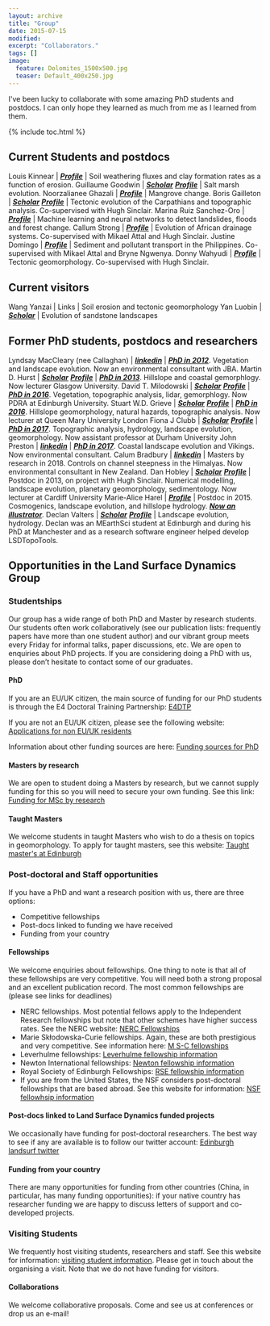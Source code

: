 ```yaml
---
layout: archive
title: "Group"
date: 2015-07-15
modified:
excerpt: "Collaborators."
tags: []
image:
  feature: Dolomites_1500x500.jpg
  teaser: Default_400x250.jpg
---
```


I've been lucky to collaborate with some amazing PhD students and postdocs. I can only hope they learned as much from me as I learned from them.

{% include toc.html %}

## Current Students and postdocs

Louis Kinnear | [**_Profile_**](https://www.ed.ac.uk/geosciences/people/person.html?indv=4127) | Soil weathering fluxes and clay formation rates as a function of erosion.
Guillaume Goodwin | [**_Scholar_**](https://scholar.google.com/citations?user=Or3grvoAAAAJ&hl=en&oi=ao) [**_Profile_**](https://www.ed.ac.uk/geosciences/people/person.html?indv=4505) | Salt marsh evolution. 
Noorzalianee Ghazali | [**_Profile_**](https://www.ed.ac.uk/geosciences/people/person.html?indv=4433) | Mangrove change.
Boris Gailleton | [**_Scholar_**](https://scholar.google.com/citations?user=r5HIc00AAAAJ&hl=en&oi=ao) [**_Profile_**](https://www.ed.ac.uk/geosciences/people/person.html?indv=5391) | Tectonic evolution of the Carpathians and topographic analysis. Co-supervised with Hugh Sinclair.
Marina Ruiz Sanchez-Oro | [**_Profile_**](https://www.ed.ac.uk/geosciences/people/person.html?indv=13531) | Machine learning and neural networks to detect landslides, floods and forest change.
Callum Strong | [**_Profile_**](https://www.ed.ac.uk/geosciences/people/person.html?indv=11090) | Evolution of African drainage systems. Co-supervised with Mikael Attal and Hugh Sinclair.
Justine Domingo | [**_Profile_**](https://www.ed.ac.uk/geosciences/people/person.html?indv=7001) | Sediment and pollutant transport in the Philippines. Co-supervised with Mikael Attal and Bryne Ngwenya.
Donny Wahyudi | [**_Profile_**](https://www.ed.ac.uk/geosciences/people/person.html?indv=12284) | Tectonic geomorphology. Co-supervised with Hugh Sinclair.

## Current visitors

Wang Yanzai | Links | Soil erosion and tectonic geomorphology
Yan Luobin | [**_Scholar_**](https://scholar.google.com/citations?user=_ASOJmAAAAAJ&hl=en&oi=ao) | Evolution of sandstone landscapes


## Former PhD students, postdocs and researchers

Lyndsay MacCleary (nee Callaghan) | [**_linkedin_**](https://www.linkedin.com/in/lynsey-macleary-a0b3633b/?originalSubdomain=uk ) | [**_PhD in 2012_**](https://era.ed.ac.uk/handle/1842/6213). Vegetation and landscape evolution. Now an environmental consultant with JBA. 
Martin D. Hurst | [**_Scholar_**](https://scholar.google.com/citations?user=9--6x5sAAAAJ&hl=en) [**_Profile_**](https://www.gla.ac.uk/schools/ges/staff/martinhurst/) | [**_PhD in 2013_**](https://era.ed.ac.uk/handle/1842/12228). Hillslope and coastal gemorphlogy. Now lecturer Glasgow University. 
David T. Milodowski | [**_Scholar_**](https://scholar.google.com/citations?user=ay1R3UgAAAAJ&hl=en) [**_Profile_**](https://www.research.ed.ac.uk/portal/en/persons/david-milodowski(0130326f-fa97-48ed-843b-7bcc72e89065).html) | [**_PhD in 2016_**](https://era.ed.ac.uk/handle/1842/20438). Vegetation, topographic analysis, lidar, gemorphlogy. Now PDRA at Edinburgh University. 
Stuart W.D. Grieve | [**_Scholar_**](https://scholar.google.com/citations?user=LnCvUwwAAAAJ&hl=en) [**_Profile_**](https://swdg.io/) | [**_PhD in 2016_**](https://era.ed.ac.uk/handle/1842/25398). Hillslope geomorphology, natural hazards, topographic analysis. Now lecturer at Queen Mary University London
Fiona J Clubb | [**_Scholar_**](https://scholar.google.com/citations?user=LnCvUwwAAAAJ&hl=en) [**_Profile_**](https://fclubb.github.io/) | [**_PhD in 2017_**](https://era.ed.ac.uk/handle/1842/28817). Topographic analysis, hydrology, landscape evolution, geomorphology. Now assistant professor at Durham University
John Preston | [**_linkedin_**](https://www.linkedin.com/in/john-preston-61b76a22/?originalSubdomain=uk) | [**_PhD in 2017_**](https://era.ed.ac.uk/handle/1842/31430). Coastal landscape evolution and Vikings. Now environmental consultant. 
Calum Bradbury | [**_linkedin_**](https://www.linkedin.com/in/calum-bradbury-gis/?originalSubdomain=nz) | Masters by research in 2018. Controls on channel steepness in the Himalyas. Now environmental consultant in New Zealand. 
Dan Hobley | [**_Scholar_**](https://scholar.google.com/citations?user=kJ13b-kAAAAJ&hl=en) [**_Profile_**](https://www.cardiff.ac.uk/people/view/481890-) | Postdoc in 2013, on project with Hugh Sinclair. Numerical modelling, landscape evolution, planetary geomorphology, sedimentology. Now lecturer at Cardiff University
Marie-Alice Harel | [**_Profile_**](http://www.maharel.com/) | Postdoc in 2015. Cosmogenics, landscape evolution, and hillslope hydrology. [**_Now an illustrator_**](https://www.etsy.com/uk/shop/maharelillo). 
Declan Valters | [**_Scholar_**](https://scholar.google.com/citations?user=0OIHQmIAAAAJ&hl=en) [**_Profile_**](https://www.bgs.ac.uk/staff/profiles/52311.html) | Landscape evolution, hydrology. Declan was an MEarthSci student at Edinburgh and during his PhD at Manchester and as a research software engineer helped develop LSDTopoTools.


## Opportunities in the Land Surface Dynamics Group

### Studentships

Our group has a wide range of both PhD and Master by research students. Our students often work collaboratively (see our publication lists: frequently papers have more than one student author) and our vibrant group meets every Friday for informal talks, paper discussions, etc. We are open to enquiries about PhD projects. If you are considering doing a PhD with us, please don’t hesitate to contact some of our graduates.  

#### PhD

If you are an EU/UK citizen, the main source of funding for our PhD students is through the E4 Doctoral Training Partnership: [E4DTP](https://www.ed.ac.uk/e4-dtp) 

If you are not an EU/UK citizen, please see the following website: [Applications for non EU/UK residents](https://www.ed.ac.uk/geosciences/postgraduate/phd/applying/process)

Information about other funding sources are here: [Funding sources for PhD](https://www.ed.ac.uk/geosciences/postgraduate/phd/fees-funding/funding)

#### Masters by research

We are open to student doing a Masters by research, but we cannot supply funding for this so you will need to secure your own funding. See this link: [Funding for MSc by research](https://www.ed.ac.uk/geosciences/postgraduate/phd/fees-funding/funding)

#### Taught Masters

We welcome students in taught Masters who wish to do a thesis on topics in geomorphology. To apply for taught masters, see this website: [Taught master's at Edinburgh](https://www.ed.ac.uk/geosciences/postgraduate/taught-masters)

### Post-doctoral and Staff opportunities

If you have a PhD and want a research position with us, there are three options:
* Competitive fellowships
* Post-docs linked to funding we have received
* Funding from your country

#### Fellowships

We welcome enquiries about fellowships. One thing to note is that all of these fellowships are very competitive. You will need both a strong proposal and an excellent publication record. The most common fellowships are (please see links for deadlines)
* NERC fellowships. Most potential fellows apply to the Independent Research fellowships but note that other schemes have higher success rates. See the NERC website: [NERC Fellowships](https://nerc.ukri.org/funding/available/fellowships/)
* Marie Skłodowska-Curie fellowships. Again, these are both prestigious and very competitive. See information here: [M S-C fellowships](https://ec.europa.eu/research/mariecurieactions/node_en) 
* Leverhulme fellowships:  [Leverhulme fellowship information](https://www.leverhulme.ac.uk/early-career-fellowships)
* Newton International fellowships: [Newton fellowship information](https://royalsociety.org/grants-schemes-awards/grants/newton-international/)
* Royal Society of Edinburgh Fellowships: [RSE fellowship information](https://www.rse.org.uk/awards/rse-personal-research-fellowships/)
* If you are from the United States, the NSF considers post-doctoral fellowships that are based abroad. See this website for information: [NSF fellowhsip information](https://www.nsf.gov/funding/pgm_summ.jsp?pims_id=503144&org=NSF)

#### Post-docs linked to Land Surface Dynamics funded projects

We occasionally have funding for post-doctoral researchers. The best way to see if any are available is to follow our twitter account: [Edinburgh landsurf twitter](https://twitter.com/EdinLandSurf)

#### Funding from your country

There are many opportunities for funding from other countries (China, in particular, has many funding opportunities): if your native country has researcher funding we are happy to discuss letters of support and co-developed projects. 

### Visiting Students

We frequently host visiting students, researchers and staff. See this website for information: [visiting student information](https://www.ed.ac.uk/geosciences/postgraduate/phd/visiting-students). Please get in touch about the organising a visit. Note that we do not have funding for visitors.

#### Collaborations

We welcome collaborative proposals. Come and see us at conferences or drop us an e-mail!

